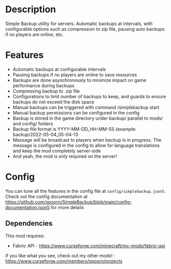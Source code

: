 # Description
Simple Backup utility for servers.  Automatic backups at intervals, with configurable options such as compression to zip file, pausing auto backups if no players are online, etc.

# Features
- Automatic backups at configurable intervals
- Pausing backups if no players are online to save resources
- Backups are done asynchronously to minimize impact on game performance during backups
- Compressing backup to .zip file
- Configurations to limit number of backups to keep, and guards to ensure backups do not exceed the disk space
- Manual backups can be triggered with command /simplebackup start
- Manual backup permissions can be configured in the config
- Backup is stored in the game directory under backup/ parallel to mods/ and config/ folders
- Backup file format is YYYY-MM-DD_HH-MM-SS (example: backup/2022-05-04_05-04-13
- Message will be broadcast to players when backup is in progress.  The message is configured in the config to allow for language translations and keep the mod completely server-side
- And yeah, the mod is only required on the server!

# Config
You can tune all the features in the config file at `config/simplebackup.json5`. Check out the config documentation at https://github.com/spoorn/SimpleBackup/blob/main/config-documentation.json5 for more details

## Dependencies
This mod requires:
- Fabric API - https://www.curseforge.com/minecraft/mc-mods/fabric-api 
 
If you like what you see, check out my other mods! :  https://www.curseforge.com/members/spoorn/projects
